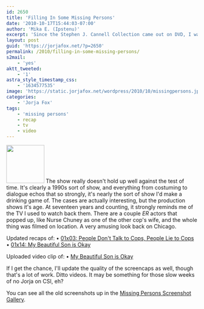 ```yaml
---
id: 2650
title: 'Filling In Some Missing Persons'
date: '2010-10-17T15:44:03-07:00'
author: 'Mika E. (Ipstenu)'
excerpt: 'Since the Stephen J. Cannell Collection came out on DVD, I was able to fill in a couple gaps with the _Missing Persons_ collection.'
layout: post
guid: 'https://jorjafox.net/?p=2650'
permalink: /2010/filling-in-some-missing-persons/
s2mail:
    - 'yes'
aktt_tweeted:
    - '1'
astra_style_timestamp_css:
    - '1634577535'
image: 'https://static.jorjafox.net/wordpress/2010/10/missingpersons.jpg'
categories:
    - 'Jorja Fox'
tags:
    - 'missing persons'
    - recap
    - tv
    - video
---
```


<img src="//static.jorjafox.net/wordpress/2010/10/missingpersons-100x100.jpg" alt="" title="missingpersons" width="100" height="100" class="alignleft size-thumbnail wp-image-2652" /> The show really doesn't hold up well against the test of time. It's clearly a 1990s sort of show, and everything from costuming to dialogue echos that so strongly, it's nearly the sort of show I'd make a drinking game of.  The cases are actually interesting, but the production shows it's age.  At seventeen years and counting, it strongly reminds me of the TV I used to watch back them.  There are a couple _ER_ actors that popped up, like Nurse Chuney as one of the other cop's wife, and the whole thing was filmed on location.  A very amusing look back on Chicago.

Updated recaps of:
&bull; <a href="https://jorjafox.net/wiki/People_Don%27t_Talk_to_Cops,_People_Lie_to_Cops">01x03: People Don't Talk to Cops, People Lie to Cops</a>
&bull; <a href="https://jorjafox.net/wiki/My_Beautiful_Son_is_Okay">01x14: My Beautiful Son is Okay</a>

Uploaded video clip of:
&bull; <a href="https://jorjafox.net/videos/post/missing-persons-01x14">My Beautiful Son is Okay</a>

If I get the chance, I'll update the quality of the screencaps as well, though that's a lot of work. Ditto videos. It may be something for those slow weeks of no Jorja on CSI, eh?

You can see all the old screenshots up in the <a href="https://jorjafox.net/gallery/tv/missingpersons/">Missing Persons Screenshot Gallery</a>.

